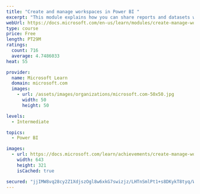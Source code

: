 ```yaml
---
title: "Create and manage workspaces in Power BI "
excerpt: "This module explains how you can share reports and datasets with your users and how to create a deployment strategy that makes sense for you and your organization. Furthermore, you will learn about data lineage in Microsoft Power BI."
webUrl: https://docs.microsoft.com/en-us/learn/modules/create-manage-workspaces-power-bi/
type: course
price: Free
length: PT29M
ratings:
  count: 716
  average: 4.7486033
heat: 55

provider:
  name: Microsoft Learn
  domain: microsoft.com
  images:
    - url: /assets/images/organizations/microsoft.com-50x50.jpg
      width: 50
      height: 50

levels:
  - Intermediate

topics:
  - Power BI

images:
  - url: https://docs.microsoft.com/learn/achievements/create-manage-workspaces-power-bi-social.png
    width: 643
    height: 321
    isCached: true

secured: "jjIMW8vq28cy2Z1XdjszOgl8w6xkG7swizjz/LHTnSmlPt1+s8DKykT8tyq/WO3ciUOEUxARHk1Z/u5f55SVg4NasH2+r+N2JjPBLkj47xwPbJp+oiILwDYTI64aUcyqCVXd6FfTgANQfZiCFXYuLTbJ9087L70FyUV3jkanJ3W2NSmz2ZaNEqQ/oQcvsN5pnK7brBSE9CJqEKmvjJQb61lcgZTZgFkOVcp7pBHqOVB3CCqQx2uPs2J22fMoZ+ZTYOM3vP1cLggivShMUBAlT+IT8XJKUz8xhyfy7D4BwdvIw0yj9GdQDP0WOtz/gAHiJZ6md6Hz3M1BA6hRZlCicC/hIdWbKOB99YqwIOhDv/ytkzhtiQcUKPenFXhKCspHqe93EQl3XxQb3ChNSYFDm3D47I8TX7kdqUo7oDoUmWo=;GjUGL52mgmjhlqYeejZfLA=="
---
```


